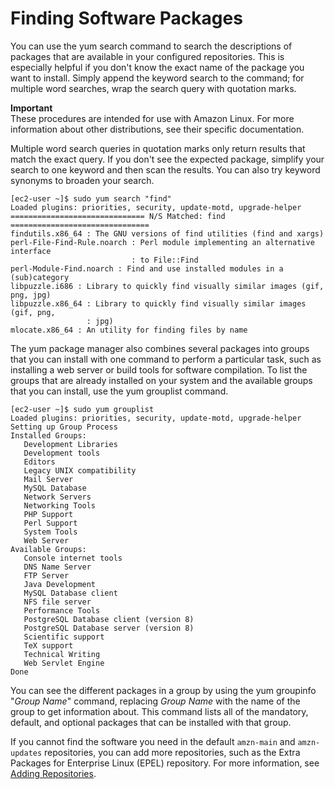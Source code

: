 # Finding Software Packages<a name="find-software"></a>

You can use the yum search command to search the descriptions of packages that are available in your configured repositories\. This is especially helpful if you don't know the exact name of the package you want to install\. Simply append the keyword search to the command; for multiple word searches, wrap the search query with quotation marks\.

**Important**  
These procedures are intended for use with Amazon Linux\. For more information about other distributions, see their specific documentation\.

Multiple word search queries in quotation marks only return results that match the exact query\. If you don't see the expected package, simplify your search to one keyword and then scan the results\. You can also try keyword synonyms to broaden your search\.

```
[ec2-user ~]$ sudo yum search "find"
Loaded plugins: priorities, security, update-motd, upgrade-helper
============================== N/S Matched: find ===============================
findutils.x86_64 : The GNU versions of find utilities (find and xargs)
perl-File-Find-Rule.noarch : Perl module implementing an alternative interface
                           : to File::Find
perl-Module-Find.noarch : Find and use installed modules in a (sub)category
libpuzzle.i686 : Library to quickly find visually similar images (gif, png, jpg)
libpuzzle.x86_64 : Library to quickly find visually similar images (gif, png,
                 : jpg)
mlocate.x86_64 : An utility for finding files by name
```

The yum package manager also combines several packages into groups that you can install with one command to perform a particular task, such as installing a web server or build tools for software compilation\. To list the groups that are already installed on your system and the available groups that you can install, use the yum grouplist command\.

```
[ec2-user ~]$ sudo yum grouplist
Loaded plugins: priorities, security, update-motd, upgrade-helper
Setting up Group Process
Installed Groups:
   Development Libraries
   Development tools
   Editors
   Legacy UNIX compatibility
   Mail Server
   MySQL Database
   Network Servers
   Networking Tools
   PHP Support
   Perl Support
   System Tools
   Web Server
Available Groups:
   Console internet tools
   DNS Name Server
   FTP Server
   Java Development
   MySQL Database client
   NFS file server
   Performance Tools
   PostgreSQL Database client (version 8)
   PostgreSQL Database server (version 8)
   Scientific support
   TeX support
   Technical Writing
   Web Servlet Engine
Done
```

You can see the different packages in a group by using the yum groupinfo "*Group Name*" command, replacing *Group Name* with the name of the group to get information about\. This command lists all of the mandatory, default, and optional packages that can be installed with that group\.

If you cannot find the software you need in the default `amzn-main` and `amzn-updates` repositories, you can add more repositories, such as the Extra Packages for Enterprise Linux \(EPEL\) repository\. For more information, see [Adding Repositories](add-repositories.md)\.